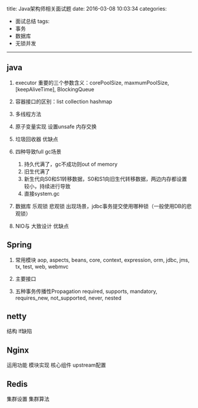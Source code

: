 title: Java架构师相关面试题
date: 2016-03-08 10:03:34
categories:
- 面试总结
tags:
- 事务
- 数据库
- 无锁并发
---

## java

1. executor 重要的三个参数含义：corePoolSize, maxmumPoolSize, [keepAliveTime], BlockingQueue<Runable>

2. 容器接口的区别：list collection hashmap


3. 多线程方法


4. 原子变量实现 设置unsafe 内存交换


5. 垃圾回收器 优缺点 

6. 四种导致full gc场景

	1. 持久代满了，gc不成功则out of memory
	2. 旧生代满了
	3. 新生代向S0和S1转移数据，S0和S1向旧生代转移数据，两边内存都设置较小，持续进行导致
	4. 直接system.gc

7. 数据库 乐观锁 悲观锁 出现场景，jdbc事务提交使用哪种锁（一般使用DB的悲观锁）

8. NIO与 大致设计 优缺点

## Spring

1. 常用模块
	aop, aspects, beans, core, context, expression, orm, jdbc, jms, tx, test, web, webmvc 
2. 主要接口

3. 五种事务传播性Propagation
	required, supports, mandatory, requires_new, not_supported, never, nested 

## netty

结构 lf缺陷

## Nginx

运用功能 模块实现 核心组件 upstream配置

## Redis

集群设置 集群算法

